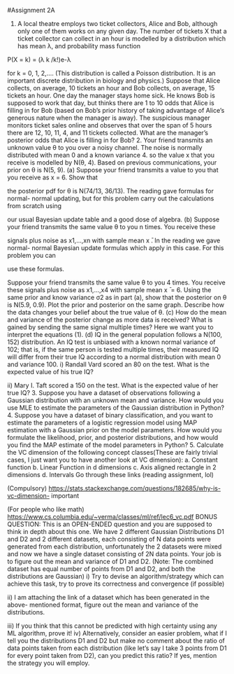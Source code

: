 #Assignment 2A

1. A local theatre employs two ticket collectors, Alice and Bob, although only one of them
works on any given day. The number of tickets X that a ticket collector can collect in an hour
is modelled by a distribution which has mean λ, and probability mass function

P(X = k) = (λ
k
/k!)e-λ

for k = 0, 1, 2,.... (This distribution is called a Poisson distribution. It is an important discrete
distribution in biology and physics.) Suppose that Alice collects, on average, 10 tickets an
hour and Bob collects, on average, 15 tickets an hour. One day the manager stays home sick.
He knows Bob is supposed to work that day, but thinks there are 1 to 10 odds that Alice is
filling in for Bob (based on Bob’s prior history of taking advantage of Alice’s generous nature
when the manager is away). The suspicious manager monitors ticket sales online and
observes that over the span of 5 hours there are 12, 10, 11, 4, and 11 tickets collected. What
are the manager’s posterior odds that Alice is filling in for Bob?
2. Your friend transmits an unknown value θ to you over a noisy channel. The noise is normally
distributed with mean 0 and a known variance 4. so the value x that you receive is modelled
by N(θ, 4). Based on previous communications, your prior on θ is N(5, 9).
(a) Suppose your friend transmits a value to you that you receive as x = 6. Show that

the posterior pdf for θ is N(74/13, 36/13). The reading gave formulas for normal-
normal updating, but for this problem carry out the calculations from scratch using

our usual Bayesian update table and a good dose of algebra.
(b) Suppose your friend transmits the same value θ to you n times. You receive these

signals plus noise as x1,...,xn with sample mean x ̄. In the reading we gave normal-
normal Bayesian update formulas which apply in this case. For this problem you can

use these formulas.

Suppose your friend transmits the same value θ to you 4 times. You receive these
signals plus noise as x1,...,x4 with sample mean x ̄ = 6. Using the same prior and
know variance σ2 as in part (a), show that the posterior on θ is N(5.9, 0.9). Plot the
prior and posterior on the same graph. Describe how the data changes your belief
about the true value of θ.
(c) How do the mean and variance of the posterior change as more data is received?
What is gained by sending the same signal multiple times? Here we want you to
interpret the equations (1).
(d) IQ in the general population follows a N(100, 152) distribution. An IQ test is
unbiased with a known normal variance of 102; that is, if the same person is tested
multiple times, their measured IQ will differ from their true IQ according to a normal
distribution with mean 0 and variance 100.
i) Randall Vard scored an 80 on the test. What is the expected value of his true IQ?

ii) Mary I. Taft scored a 150 on the test. What is the expected value of her true IQ?
3. Suppose you have a dataset of observations following a Gaussian distribution with an
unknown mean and variance. How would you use MLE to estimate the parameters of the
Gaussian distribution in Python?
4. Suppose you have a dataset of binary classification, and you want to estimate the
parameters of a logistic regression model using MAP estimation with a Gaussian prior on the
model parameters. How would you formulate the likelihood, prior, and posterior
distributions, and how would you find the MAP estimate of the model parameters in
Python?
5. Calculate the VC dimension of the following concept classes(These are fairly trivial cases, I
just want you to have another look at VC dimension):
a. Constant function
b. Linear Function in d dimensions
c. Axis aligned rectangle in 2 dimensions
d. Intervals
Go through these links (reading assignment, lol)

(Compulsory) https://stats.stackexchange.com/questions/182685/why-is-vc-dimension-
important

(For people who like math) https://www.cs.columbia.edu/~verma/classes/ml/ref/lec6_vc.pdf
BONUS QUESTION: This is an OPEN-ENDED question and you are supposed to think in depth about
this one.
We have 2 different Gaussian Distributions D1 and D2 and 2 different datasets, each consisting of N
data points were generated from each distribution, unfortunately the 2 datasets were mixed and
now we have a single dataset consisting of 2N data points. Your job is to figure out the mean and
variance of D1 and D2.
(Note: The combined dataset has equal number of points from D1 and D2, and both the
distributions are Gaussian)
i) Try to devise an algorithm/strategy which can achieve this task, try to prove its
correctness and convergence (if possible)

ii) I am attaching the link of a dataset which has been generated in the above-
mentioned format, figure out the mean and variance of the distributions.

iii) If you think that this cannot be predicted with high certainty using any ML algorithm,
prove it!
iv) Alternatively, consider an easier problem, what if I tell you the distributions D1 and
D2 but make no comment about the ratio of data points taken from each distribution
(like let’s say I take 3 points from D1 for every point taken from D2), can you predict
this ratio? If yes, mention the strategy you will employ.
